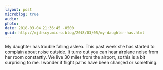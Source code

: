 ```yaml
---
layout: post
microblog: true
audio: 
photo: 
date: 2018-03-04 21:36:45 -0500
guid: http://mjdescy.micro.blog/2018/03/05/my-daughter-has.html
---
```

My daughter has trouble falling asleep. This past week she has started to complain about noise outside. It turns out you can hear airplane noise from her room constantly. We live 30 miles from the airport, so this is a bit surprising to me. I wonder if flight paths have been changed or something.
